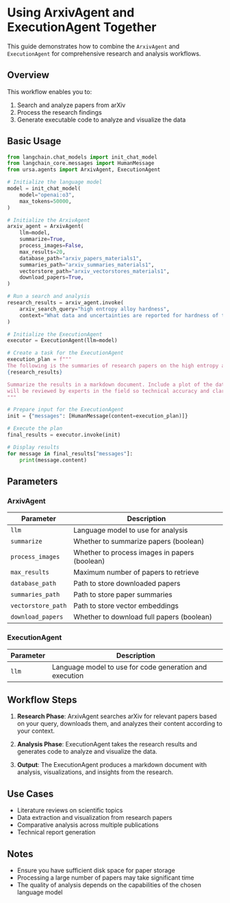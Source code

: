 # Using ArxivAgent and ExecutionAgent Together

This guide demonstrates how to combine the `ArxivAgent` and `ExecutionAgent` for comprehensive research and analysis workflows.

## Overview

This workflow enables you to:
1. Search and analyze papers from arXiv
2. Process the research findings
3. Generate executable code to analyze and visualize the data

## Basic Usage

```python
from langchain.chat_models import init_chat_model
from langchain_core.messages import HumanMessage
from ursa.agents import ArxivAgent, ExecutionAgent

# Initialize the language model
model = init_chat_model(
    model="openai:o3",
    max_tokens=50000,
)

# Initialize the ArxivAgent
arxiv_agent = ArxivAgent(
    llm=model,
    summarize=True,
    process_images=False,
    max_results=20,
    database_path="arxiv_papers_materials1",
    summaries_path="arxiv_summaries_materials1",
    vectorstore_path="arxiv_vectorstores_materials1",
    download_papers=True,
)

# Run a search and analysis
research_results = arxiv_agent.invoke(
    arxiv_search_query="high entropy alloy hardness",
    context="What data and uncertainties are reported for hardness of the high entropy alloy and how that that compare to other alloys?",
)

# Initialize the ExecutionAgent
executor = ExecutionAgent(llm=model)

# Create a task for the ExecutionAgent
execution_plan = f"""
The following is the summaries of research papers on the high entropy alloy hardness: 
{research_results}

Summarize the results in a markdown document. Include a plot of the data extracted from the papers. This 
will be reviewed by experts in the field so technical accuracy and clarity is critical.
"""

# Prepare input for the ExecutionAgent
init = {"messages": [HumanMessage(content=execution_plan)]}

# Execute the plan
final_results = executor.invoke(init)

# Display results
for message in final_results["messages"]:
    print(message.content)
```

## Parameters

### ArxivAgent

| Parameter | Description |
|-----------|-------------|
| `llm` | Language model to use for analysis |
| `summarize` | Whether to summarize papers (boolean) |
| `process_images` | Whether to process images in papers (boolean) |
| `max_results` | Maximum number of papers to retrieve |
| `database_path` | Path to store downloaded papers |
| `summaries_path` | Path to store paper summaries |
| `vectorstore_path` | Path to store vector embeddings |
| `download_papers` | Whether to download full papers (boolean) |

### ExecutionAgent

| Parameter | Description |
|-----------|-------------|
| `llm` | Language model to use for code generation and execution |

## Workflow Steps

1. **Research Phase**: ArxivAgent searches arXiv for relevant papers based on your query, downloads them, and analyzes their content according to your context.

2. **Analysis Phase**: ExecutionAgent takes the research results and generates code to analyze and visualize the data.

3. **Output**: The ExecutionAgent produces a markdown document with analysis, visualizations, and insights from the research.

## Use Cases

- Literature reviews on scientific topics
- Data extraction and visualization from research papers
- Comparative analysis across multiple publications
- Technical report generation

## Notes

- Ensure you have sufficient disk space for paper storage
- Processing a large number of papers may take significant time
- The quality of analysis depends on the capabilities of the chosen language model
